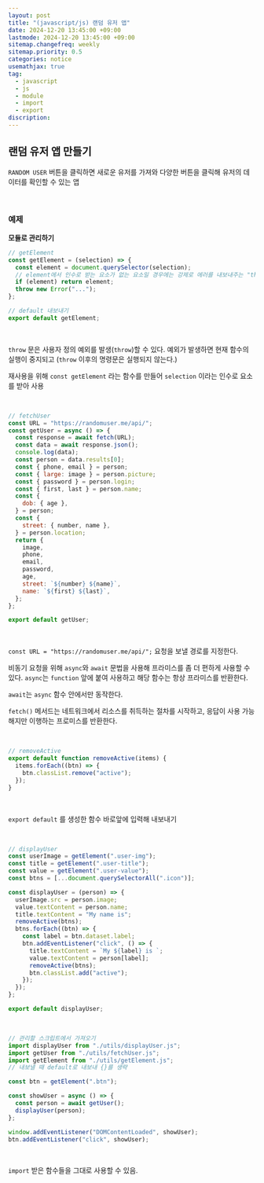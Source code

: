 ```yaml
---
layout: post
title: "(javascript/js) 랜덤 유저 앱"
date: 2024-12-20 13:45:00 +09:00
lastmode: 2024-12-20 13:45:00 +09:00
sitemap.changefreq: weekly
sitemap.priority: 0.5
categories: notice
usemathjax: true
tag:
  - javascript
  - js
  - module
  - import
  - export
discription:
---
```


## 랜덤 유저 앱 만들기

`RANDOM USER` 버튼을 클릭하면 새로운 유저를 가져와 다양한 버튼을 클릭해 유저의 데이터를 확인할 수 있는 앱

<br>

### 예제

**모듈로 관리하기**

```js
// getElement
const getElement = (selection) => {
  const element = document.querySelector(selection);
  // element에서 인수로 받는 요소가 없는 요소일 경우에는 강제로 에러를 내보내주는 "throw"
  if (element) return element;
  throw new Error("...");
};

// default 내보내기
export default getElement;
```

<br>

`throw` 문은 사용자 정의 예외를 발생(`throw`)할 수 있다. 예외가 발생하면 현재 함수의 실행이 중지되고 (`throw` 이후의 명령문은 실행되지 않는다.)

재사용을 위해 `const getElement` 라는 함수를 만들어 `selection` 이라는 인수로 요소를 받아 사용

<br>

```js
// fetchUser
const URL = "https://randomuser.me/api/";
const getUser = async () => {
  const response = await fetch(URL);
  const data = await response.json();
  console.log(data);
  const person = data.results[0];
  const { phone, email } = person;
  const { large: image } = person.picture;
  const { password } = person.login;
  const { first, last } = person.name;
  const {
    dob: { age },
  } = person;
  const {
    street: { number, name },
  } = person.location;
  return {
    image,
    phone,
    email,
    password,
    age,
    street: `${number} ${name}`,
    name: `${first} ${last}`,
  };
};

export default getUser;
```

<br>

`const URL = "https://randomuser.me/api/";` 요청을 보낼 경로를 지정한다.

비동기 요청을 위해 `async`와 `await` 문법을 사용해 프라미스를 좀 더 편하게 사용할 수 있다. `async`는 `function` 앞에 붙여 사용하고 해당 함수는 항상 프라미스를 반환한다.

`await`는 `async` 함수 안에서만 동작한다.

`fetch()` 메서드는 네트워크에서 리소스를 취득하는 절차를 시작하고, 응답이 사용 가능해지만 이행하는 프로미스를 반환한다.

<br>

```js
// removeActive
export default function removeActive(items) {
  items.forEach((btn) => {
    btn.classList.remove("active");
  });
}
```

<br>

`export default` 를 생성한 함수 바로앞에 입력해 내보내기

<br>

```js
// displayUser
const userImage = getElement(".user-img");
const title = getElement(".user-title");
const value = getElement(".user-value");
const btns = [...document.querySelectorAll(".icon")];

const displayUser = (person) => {
  userImage.src = person.image;
  value.textContent = person.name;
  title.textContent = "My name is";
  removeActive(btns);
  btns.forEach((btn) => {
    const label = btn.dataset.label;
    btn.addEventListener("click", () => {
      title.textContent = `My ${label} is `;
      value.textContent = person[label];
      removeActive(btns);
      btn.classList.add("active");
    });
  });
};

export default displayUser;
```

<br>

```js
// 관리할 스크립트에서 가져오기
import displayUser from "./utils/displayUser.js";
import getUser from "./utils/fetchUser.js";
import getElement from "./utils/getElement.js";
// 내보낼 때 default로 내보내 {}를 생략

const btn = getElement(".btn");

const showUser = async () => {
  const person = await getUser();
  displayUser(person);
};

window.addEventListener("DOMContentLoaded", showUser);
btn.addEventListener("click", showUser);
```

<br>

`import` 받은 함수들을 그대로 사용할 수 있음.

<br>
